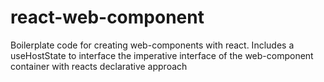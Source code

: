 # react-web-component
Boilerplate code for creating web-components with react. Includes a useHostState to interface the imperative interface of the web-component container with reacts declarative approach
